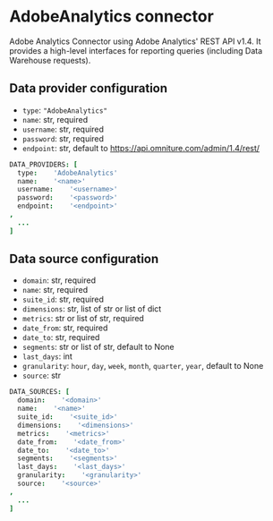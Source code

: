# AdobeAnalytics connector

Adobe Analytics Connector using Adobe Analytics' REST API v1.4.
It provides a high-level interfaces for reporting queries (including Data Warehouse requests).

## Data provider configuration

* `type`: `"AdobeAnalytics"`
* `name`: str, required
* `username`: str, required
* `password`: str, required
* `endpoint`: str, default to https://api.omniture.com/admin/1.4/rest/

```coffee
DATA_PROVIDERS: [
  type:    'AdobeAnalytics'
  name:    '<name>'
  username:    '<username>'
  password:    '<password>'
  endpoint:    '<endpoint>'
,
  ...
]
```


## Data source configuration

* `domain`: str, required
* `name`: str, required
* `suite_id`: str, required
* `dimensions`: str, list of str or list of dict
* `metrics`: str or list of str, required
* `date_from`: str, required
* `date_to`: str, required
* `segments`: str or list of str, default to None
* `last_days`: int
* `granularity`: `hour`, `day`, `week`, `month`, `quarter`, `year`, default to None
* `source`: str

```coffee
DATA_SOURCES: [
  domain:    '<domain>'
  name:    '<name>'
  suite_id:    '<suite_id>'
  dimensions:    '<dimensions>'
  metrics:    '<metrics>'
  date_from:    '<date_from>'
  date_to:    '<date_to>'
  segments:    '<segments>'
  last_days:    '<last_days>'
  granularity:    '<granularity>'
  source:    '<source>'
,
  ...
]
```
